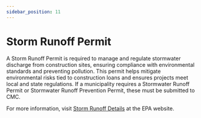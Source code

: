 ```yaml
---
sidebar_position: 11
---
```


# Storm Runoff Permit

A Storm Runoff Permit is required to manage and regulate stormwater discharge from construction sites, ensuring compliance with environmental standards and preventing pollution. This permit helps mitigate environmental risks tied to construction loans and ensures projects meet local and state regulations. If a municipality requires a Stormwater Runoff Permit or Stormwater Runoff Prevention Permit, these must be submitted to CMC.

For more information, visit [Storm Runoff Details](https://www.epa.gov/npdes/stormwater-discharges-construction-activities) at the EPA website.
